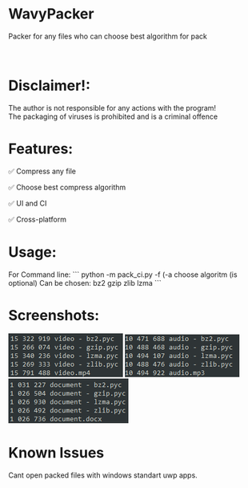 # WavyPacker

Packer for any files who can choose best algorithm for pack
<br><br><br>
<h1>Disclaimer!:</h1>
The author is not responsible for any actions with the program!<br>
The packaging of viruses is prohibited and is a criminal offence<br>
<h1>Features:</h1>
<p>✅ Compress any file</p>
<p>✅ Choose best compress algorithm</p>
<p>✅ UI and CI</p>
<p>✅ Cross-platform</p>
<h1>Usage:</h1>
For Command line:
```
python -m pack_ci.py -f <file>
(-a choose algoritm (is optional)
Can be chosen:
bz2
gzip
zlib
lzma
```
<h1>Screenshots:</h1>
<img src="https://github.com/KDSS-Research/WavyPacker/blob/main/.github/video.png?raw=true">
<img src="https://github.com/KDSS-Research/WavyPacker/blob/main/.github/audio.png?raw=true">
<img src="https://github.com/KDSS-Research/WavyPacker/blob/main/.github/doc.png?raw=true">
<h1>Known Issues</h1>
Cant open packed files with windows standart uwp apps.
